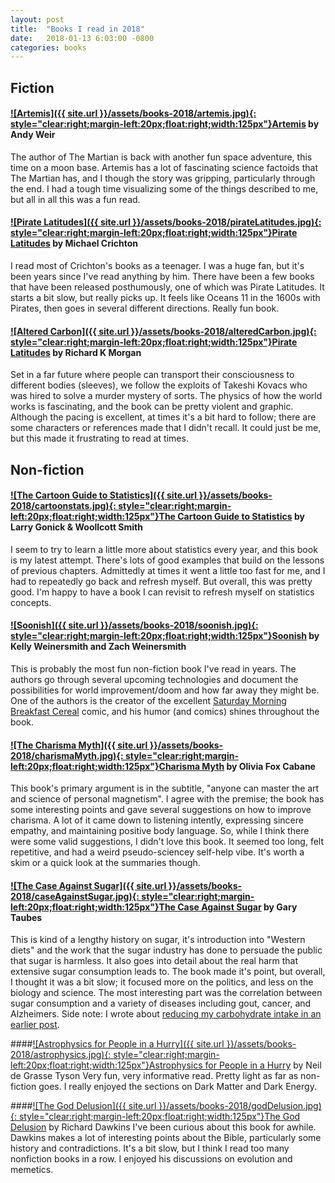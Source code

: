 ```yaml
---
layout: post
title:  "Books I read in 2018"
date:   2018-01-13 6:03:00 -0800
categories: books
---
```


## Fiction

#### [![Artemis]({{ site.url }}/assets/books-2018/artemis.jpg){: style="clear:right;margin-left:20px;float:right;width:125px"}](http://a.co/g8Cm66b)[Artemis](http://a.co/6TpDdcj) by Andy Weir
The author of The Martian is back with another fun space adventure, this time on a moon base. Artemis has a lot of fascinating science factoids that The Martian has, and I though the story was gripping, particularly through the end. I had a tough time visualizing some of the things described to me, but all in all this was a fun read.

#### [![Pirate Latitudes]({{ site.url }}/assets/books-2018/pirateLatitudes.jpg){: style="clear:right;margin-left:20px;float:right;width:125px"}](http://a.co/f8VGzjp)[Pirate Latitudes](http://a.co/f8VGzjp) by Michael Crichton
I read most of Crichton's books as a teenager. I was a huge fan, but it's been years since I've read anything by him. There have been a few books that have been released posthumously, one of which was Pirate Latitudes. It starts a bit slow, but really picks up. It feels like Oceans 11 in the 1600s with Pirates, then goes in several different directions. Really fun book.

#### [![Altered Carbon]({{ site.url }}/assets/books-2018/alteredCarbon.jpg){: style="clear:right;margin-left:20px;float:right;width:125px"}](https://www.amazon.com/dp/0345457684/)[Pirate Latitudes](https://www.amazon.com/dp/0345457684/) by Richard K Morgan
Set in a far future where people can transport their consciousness to different bodies (sleeves), we follow the exploits of Takeshi Kovacs who was hired to solve a murder mystery of sorts. The physics of how the world works is fascinating, and the book can be pretty violent and graphic. Although the pacing is excellent, at times it's a bit hard to follow; there are some characters or references made that I didn't recall. It could just be me, but this made it frustrating to read at times.

## Non-fiction

#### [![The Cartoon Guide to Statistics]({{ site.url }}/assets/books-2018/cartoonstats.jpg){: style="clear:right;margin-left:20px;float:right;width:125px"}](http://a.co/2qb8uBD)[The Cartoon Guide to Statistics](http://a.co/6TpDdcj) by Larry Gonick & Woollcott Smith
I seem to try to learn a little more about statistics every year, and this book is my latest attempt. There's lots of good examples that build on the lessons of previous chapters. Admittedly at times it went a little too fast for me, and I had to repeatedly go back and refresh myself. But overall, this was pretty good. I'm happy to have a book I can revisit to refresh myself on statistics concepts.

#### [![Soonish]({{ site.url }}/assets/books-2018/soonish.jpg){: style="clear:right;margin-left:20px;float:right;width:125px"}](http://a.co/eqiqITR)[Soonish](http://a.co/eqiqITR) by Kelly Weinersmith and Zach Weinersmith
This is probably the most fun non-fiction book I've read in years. The authors go through several upcoming technologies and document the possibilities for world improvement/doom and how far away they might be. One of the authors is the creator of the excellent [Saturday Morning Breakfast Cereal](https://www.smbc-comics.com/) comic, and his humor (and comics) shines throughout the book.

#### [![The Charisma Myth]({{ site.url }}/assets/books-2018/charismaMyth.jpg){: style="clear:right;margin-left:20px;float:right;width:125px"}](http://a.co/6ZQETgC )[Charisma Myth](http://a.co/6ZQETgC) by Olivia Fox Cabane
This book's primary argument is in the subtitle, "anyone can master the art and science of personal magnetism". I agree with the premise; the book has some interesting points and gave several suggestions on how to improve charisma. A lot of it came down to listening intently, expressing sincere empathy, and maintaining positive body language. So, while I think there were some valid suggestions, I didn't love this book. It seemed too long, felt repetitive, and had a weird pseudo-sciencey self-help vibe. It's worth a skim or a quick look at the summaries though.

#### [![The Case Against Sugar]({{ site.url }}/assets/books-2018/caseAgainstSugar.jpg){: style="clear:right;margin-left:20px;float:right;width:125px"}](http://a.co/0neCK1c)[The Case Against Sugar](http://a.co/0neCK1c) by Gary Taubes
This is kind of a lengthy history on sugar, it's introduction into "Western diets" and the work that the sugar industry has done to persuade the public that sugar is harmless. It also goes into detail about the real harm that extensive sugar consumption leads to. The book made it's point, but overall, I thought it was a bit slow; it focused more on the politics, and less on the biology and science. The most interesting part was the correlation between sugar consumption and a variety of diseases including gout, cancer, and Alzheimers. Side note: I wrote about [reducing my carbohydrate intake in an earlier post]({{site.url}}/posts/losing-weight-by-giving-up-carbohydrates).

####[![Astrophysics for People in a Hurry]({{ site.url }}/assets/books-2018/astrophysics.jpg){: style="clear:right;margin-left:20px;float:right;width:125px"}](http://a.co/chn4bUU)[Astrophysics for People in a Hurry](http://a.co/chn4bUU) by Neil de Grasse Tyson
Very fun, very informative read. Pretty light as far as non-fiction goes. I really enjoyed the sections on Dark Matter and Dark Energy.

####[![The God Delusion]({{ site.url }}/assets/books-2018/godDelusion.jpg){: style="clear:right;margin-left:20px;float:right;width:125px"}](http://a.co/4uCUaUQ)[The God Delusion](http://a.co/4uCUaUQ) by Richard Dawkins
I've been curious about this book for awhile. Dawkins makes a lot of interesting points about the Bible, particularly some history and contradictions. It's a bit slow, but I think I read too many nonfiction books in a row. I enjoyed his discussions on evolution and memetics. 


